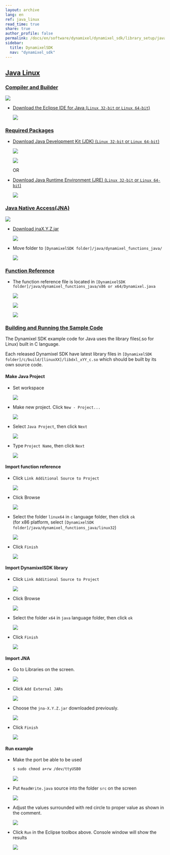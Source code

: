 ```yaml
---
layout: archive
lang: en
ref: java_linux
read_time: true
share: true
author_profile: false
permalink: /docs/en/software/dynamixel/dynamixel_sdk/library_setup/java_linux/
sidebar:
  title: DynamixelSDK
  nav: "dynamixel_sdk"
---
```


<div style="counter-reset: h1 4"></div>
<div style="counter-reset: h2 11"></div>

<!--[dummy Header 1]>
  <h1 id="library-setup"><a href="#library-setup">Library Setup</a></h1>
<![end dummy Header 1]-->

## [Java Linux](#java-linux)

### [Compiler and Builder](#compiler-and-builder)

![](/assets/images/sw/sdk/dynamixel_sdk/library_setup/java/eclipse.png)

* [Download the Eclipse IDE for Java (`Linux 32-bit` or `Linux 64-bit`)](http://www.eclipse.org/downloads/packages/eclipse-ide-java-ee-developers/neonr)

  ![](/assets/images/sw/sdk/dynamixel_sdk/library_setup/java/linux/library_file/a1.png)

### [Required Packages](#required-packages)

* [Download Java Development Kit (JDK) (`Linux 32-bit` or `Linux 64-bit`)](http://www.oracle.com/technetwork/java/javase/downloads/index.html)

  ![](/assets/images/sw/sdk/dynamixel_sdk/library_setup/java/linux/library_file/b1.png)

  ![](/assets/images/sw/sdk/dynamixel_sdk/library_setup/java/linux/library_file/b2.png)

  OR

* [Download Java Runtime Environment (JRE) (`Linux 32-bit` or `Linux 64-bit`)](http://www.oracle.com/technetwork/java/javase/downloads/jre8-downloads-2133155.html)

  ![](/assets/images/sw/sdk/dynamixel_sdk/library_setup/java/linux/library_file/b3.png)

### [Java Native Access(JNA)](#java-native-accessjna)

![](/assets/images/sw/sdk/dynamixel_sdk/library_setup/java/jna.jpg)

* [Download jnaX.Y.Z.jar](https://github.com/java-native-access/jna)

  ![](/assets/images/sw/sdk/dynamixel_sdk/library_setup/java/linux/library_file/b4.png)

* Move folder to `[DynamixelSDK folder]/java/dynamixel_functions_java/`

  ![](/assets/images/sw/sdk/dynamixel_sdk/library_setup/java/linux/library_file/b5.png)

### [Function Reference](#function-reference)

* The function reference file is located in `[DynamixelSDK folder]/java/dynamixel_functions_java/x86 or x64/Dynamixel.java`

  ![](/assets/images/sw/sdk/dynamixel_sdk/library_setup/java/linux/library_file/2.png)

  ![](/assets/images/sw/sdk/dynamixel_sdk/library_setup/java/linux/library_file/3.png)

  ![](/assets/images/sw/sdk/dynamixel_sdk/library_setup/java/linux/library_file/1.png)

### [Building and Running the Sample Code](#building-and-running-the-sample-code)

The Dynamixel SDK example code for Java uses the library files(.so for Linux) built in C language.

Each released Dynamixel SDK have latest library files in `[DynamixelSDK folder]/c/build/[linuxXX]/libdxl_xYY_c.so` which should be built by its own source code.

#### Make Java Project

* Set workspace 

  ![](/assets/images/sw/sdk/dynamixel_sdk/library_setup/java/linux/sample_code/1.png)

* Make new project. Click `New - Project...`

  ![](/assets/images/sw/sdk/dynamixel_sdk/library_setup/java/linux/sample_code/2.png)

* Select `Java Project`, then click `Next`

  ![](/assets/images/sw/sdk/dynamixel_sdk/library_setup/java/linux/sample_code/3.png)

* Type `Project Name`, then click `Next`

  ![](/assets/images/sw/sdk/dynamixel_sdk/library_setup/java/linux/sample_code/4.png)

#### Import function reference

* Click `Link Additional Source to Project`

  ![](/assets/images/sw/sdk/dynamixel_sdk/library_setup/java/linux/sample_code/5.png)

* Click Browse

  ![](/assets/images/sw/sdk/dynamixel_sdk/library_setup/java/linux/sample_code/6.png)

* Select the folder `linux64` in `c` language folder, then click `ok`  
  (for x86 platform, select `[DynamixelSDK folder]/java/dynamixel_functions_java/linux32`)

  ![](/assets/images/sw/sdk/dynamixel_sdk/library_setup/java/linux/sample_code/7.png)

* Click `Finish`

  ![](/assets/images/sw/sdk/dynamixel_sdk/library_setup/java/linux/sample_code/8.png)


#### Import DynamixelSDK library

* Click `Link Additional Source to Project`

  ![](/assets/images/sw/sdk/dynamixel_sdk/library_setup/java/linux/sample_code/10.png)

* Click Browse

  ![](/assets/images/sw/sdk/dynamixel_sdk/library_setup/java/linux/sample_code/11.png)

* Select the folder `x64` in `java` language folder, then click `ok`

  ![](/assets/images/sw/sdk/dynamixel_sdk/library_setup/java/linux/sample_code/12.png)

* Click `Finish`

  ![](/assets/images/sw/sdk/dynamixel_sdk/library_setup/java/linux/sample_code/13.png)


#### Import JNA

* Go to Libraries on the screen. 

  ![](/assets/images/sw/sdk/dynamixel_sdk/library_setup/java/linux/sample_code/14.png)

* Click `Add External JARs`

  ![](/assets/images/sw/sdk/dynamixel_sdk/library_setup/java/linux/sample_code/15.png)

* Choose the `jna-X.Y.Z.jar` downloaded previously.

  ![](/assets/images/sw/sdk/dynamixel_sdk/library_setup/java/linux/sample_code/16.png)

* Click `Finish`

  ![](/assets/images/sw/sdk/dynamixel_sdk/library_setup/java/linux/sample_code/17.png)


#### Run example

* Make the port be able to be used

  ```bash
  $ sudo chmod a+rw /dev/ttyUSB0
  ```

  ![](/assets/images/sw/sdk/dynamixel_sdk/library_setup/java/linux/sample_code/21.png)

* Put `ReadWrite.java` source into the folder `src` on the screen

  ![](/assets/images/sw/sdk/dynamixel_sdk/library_setup/java/linux/sample_code/18.png)

* Adjust the values surrounded with red circle to proper value as shown in the comment. 

  ![](/assets/images/sw/sdk/dynamixel_sdk/library_setup/java/linux/sample_code/19.png)

* Click `Run` in the Eclipse toolbox above. Console window will show the results

  ![](/assets/images/sw/sdk/dynamixel_sdk/library_setup/java/linux/sample_code/20.png)
